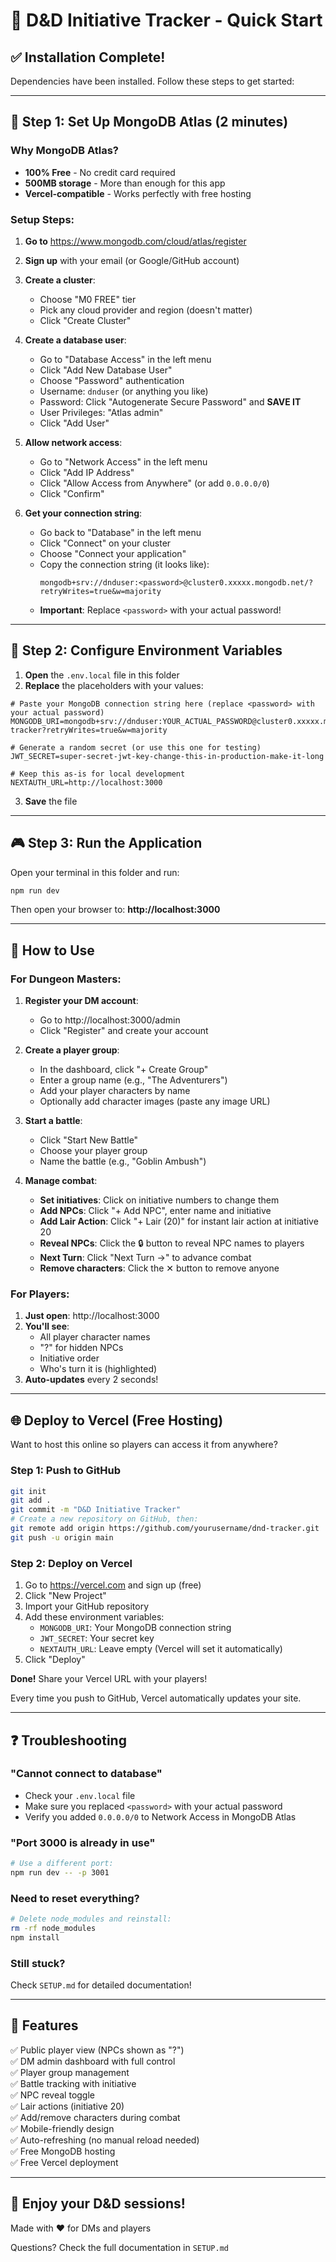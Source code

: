 # 🎲 D&D Initiative Tracker - Quick Start

## ✅ Installation Complete!

Dependencies have been installed. Follow these steps to get started:

---

## 🚀 Step 1: Set Up MongoDB Atlas (2 minutes)

### Why MongoDB Atlas?
- **100% Free** - No credit card required
- **500MB storage** - More than enough for this app
- **Vercel-compatible** - Works perfectly with free hosting

### Setup Steps:

1. **Go to** https://www.mongodb.com/cloud/atlas/register
2. **Sign up** with your email (or Google/GitHub account)
3. **Create a cluster**:
   - Choose "M0 FREE" tier
   - Pick any cloud provider and region (doesn't matter)
   - Click "Create Cluster"

4. **Create a database user**:
   - Go to "Database Access" in the left menu
   - Click "Add New Database User"
   - Choose "Password" authentication
   - Username: `dnduser` (or anything you like)
   - Password: Click "Autogenerate Secure Password" and **SAVE IT**
   - User Privileges: "Atlas admin"
   - Click "Add User"

5. **Allow network access**:
   - Go to "Network Access" in the left menu
   - Click "Add IP Address"
   - Click "Allow Access from Anywhere" (or add `0.0.0.0/0`)
   - Click "Confirm"

6. **Get your connection string**:
   - Go back to "Database" in the left menu
   - Click "Connect" on your cluster
   - Choose "Connect your application"
   - Copy the connection string (it looks like):
     ```
     mongodb+srv://dnduser:<password>@cluster0.xxxxx.mongodb.net/?retryWrites=true&w=majority
     ```
   - **Important**: Replace `<password>` with your actual password!

---

## 🔧 Step 2: Configure Environment Variables

1. **Open** the `.env.local` file in this folder
2. **Replace** the placeholders with your values:

```env
# Paste your MongoDB connection string here (replace <password> with your actual password)
MONGODB_URI=mongodb+srv://dnduser:YOUR_ACTUAL_PASSWORD@cluster0.xxxxx.mongodb.net/dnd-tracker?retryWrites=true&w=majority

# Generate a random secret (or use this one for testing)
JWT_SECRET=super-secret-jwt-key-change-this-in-production-make-it-long

# Keep this as-is for local development
NEXTAUTH_URL=http://localhost:3000
```

3. **Save** the file

---

## 🎮 Step 3: Run the Application

Open your terminal in this folder and run:

```bash
npm run dev
```

Then open your browser to: **http://localhost:3000**

---

## 📖 How to Use

### For Dungeon Masters:

1. **Register your DM account**:
   - Go to http://localhost:3000/admin
   - Click "Register" and create your account

2. **Create a player group**:
   - In the dashboard, click "+ Create Group"
   - Enter a group name (e.g., "The Adventurers")
   - Add your player characters by name
   - Optionally add character images (paste any image URL)

3. **Start a battle**:
   - Click "Start New Battle"
   - Choose your player group
   - Name the battle (e.g., "Goblin Ambush")

4. **Manage combat**:
   - **Set initiatives**: Click on initiative numbers to change them
   - **Add NPCs**: Click "+ Add NPC", enter name and initiative
   - **Add Lair Action**: Click "+ Lair (20)" for instant lair action at initiative 20
   - **Reveal NPCs**: Click the 🔒 button to reveal NPC names to players
   - **Next Turn**: Click "Next Turn →" to advance combat
   - **Remove characters**: Click the ✕ button to remove anyone

### For Players:

1. **Just open**: http://localhost:3000
2. **You'll see**:
   - All player character names
   - "?" for hidden NPCs
   - Initiative order
   - Who's turn it is (highlighted)
3. **Auto-updates** every 2 seconds!

---

## 🌐 Deploy to Vercel (Free Hosting)

Want to host this online so players can access it from anywhere?

### Step 1: Push to GitHub

```bash
git init
git add .
git commit -m "D&D Initiative Tracker"
# Create a new repository on GitHub, then:
git remote add origin https://github.com/yourusername/dnd-tracker.git
git push -u origin main
```

### Step 2: Deploy on Vercel

1. Go to https://vercel.com and sign up (free)
2. Click "New Project"
3. Import your GitHub repository
4. Add these environment variables:
   - `MONGODB_URI`: Your MongoDB connection string
   - `JWT_SECRET`: Your secret key
   - `NEXTAUTH_URL`: Leave empty (Vercel will set it automatically)
5. Click "Deploy"

**Done!** Share your Vercel URL with your players!

Every time you push to GitHub, Vercel automatically updates your site.

---

## ❓ Troubleshooting

### "Cannot connect to database"
- Check your `.env.local` file
- Make sure you replaced `<password>` with your actual password
- Verify you added `0.0.0.0/0` to Network Access in MongoDB Atlas

### "Port 3000 is already in use"
```bash
# Use a different port:
npm run dev -- -p 3001
```

### Need to reset everything?
```bash
# Delete node_modules and reinstall:
rm -rf node_modules
npm install
```

### Still stuck?
Check `SETUP.md` for detailed documentation!

---

## 🎯 Features

✅ Public player view (NPCs shown as "?")  
✅ DM admin dashboard with full control  
✅ Player group management  
✅ Battle tracking with initiative  
✅ NPC reveal toggle  
✅ Lair actions (initiative 20)  
✅ Add/remove characters during combat  
✅ Mobile-friendly design  
✅ Auto-refreshing (no manual reload needed)  
✅ Free MongoDB hosting  
✅ Free Vercel deployment  

---

## 🎲 Enjoy your D&D sessions!

Made with ❤️ for DMs and players

Questions? Check the full documentation in `SETUP.md`
